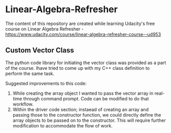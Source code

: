 # Linear-Algebra-Refresher
The content of this repository are created while learning Udacity's free course on Linear Algebra Refresher - https://www.udacity.com/course/linear-algebra-refresher-course--ud953

## Custom Vector Class
The python code library for initiating the vector class was provided as a part of the course. Ihave tried to come up with my C++ class definition to perform the same task. 

Suggested improvements to this code: 
1. While creating the array object I wanted to pass the vector array in real-time through command prompt. Code can be modified to do that workflow. 
2. Within the driver code section; instaead of creating an array and passing those to the constructor function, we could directly define the array objects to be passed on to the constructor. This will require further modification to accommodate the flow of work.  
